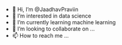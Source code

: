 - 👋 Hi, I’m @JaadhavPraviin
- 👀 I’m interested in data science
- 🌱 I’m currently learning machine learning
- 💞️ I’m looking to collaborate on ...
- 📫 How to reach me ...

<!---
JaadhavPraviin/JaadhavPraviin is a ✨ special ✨ repository because its `README.md` (this file) appears on your GitHub profile.
You can click the Preview link to take a look at your changes.
--->
